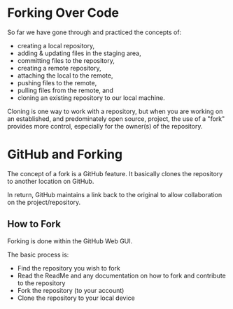 # Forking Over Code

So far we have gone through and practiced the concepts of:
- creating a local repository, 
- adding & updating files in the staging area, 
- committing files to the repository, 
- creating a remote repository, 
- attaching the local to the remote, 
- pushing files to the remote,
- pulling files from the remote, and
- cloning an existing repository to our local machine.

Cloning is one way to work with a repository, but when you are working on an established, and predominately open source, project, the use of a "fork" provides more control, especially for the owner(s) of the repository.

# GitHub and Forking

The concept of a fork is a GitHub feature. It basically clones the repository to another location on GitHub.

In return, GitHub maintains a link back to the original to allow collaboration on the project/repository.

## How to Fork

Forking is done within the GitHub Web GUI.

The basic process is:
- Find the repository you wish to fork
- Read the ReadMe and any documentation on how to fork and contribute to the repository
- Fork the repository (to your account)
- Clone the repository to your local device

